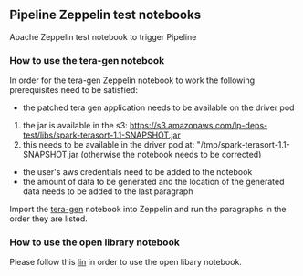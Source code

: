 ## Pipeline Zeppelin test notebooks
Apache Zeppelin test notebook to trigger Pipeline

### How to use the tera-gen notebook

In order for the tera-gen Zeppelin notebook to work the following prerequisites need to be satisfied:

* the patched tera gen application needs to be available on the driver pod
1. the jar is available in the s3: https://s3.amazonaws.com/lp-deps-test/libs/spark-terasort-1.1-SNAPSHOT.jar
2. this needs to be available in the driver pod at: "/tmp/spark-terasort-1.1-SNAPSHOT.jar (otherwise the notebook needs to be corrected)
* the user's aws credentials need to be added to the notebook
* the amount of data to be generated and the location of the generated data needs to be added to the last paragraph

Import the [tera-gen](https://github.com/banzaicloud/zeppelin-notebooks/blob/master/tera-gen-notebook.json) notebook into Zeppelin and run the paragraphs in the order they are listed.


### How to use the open library notebook

Please follow this [lin](https://cambridgespark.com/content/tutorials/interactively-analyse-100GB-of-JSON-data-with-Spark/index.html) in order to use the open libary notebook.
